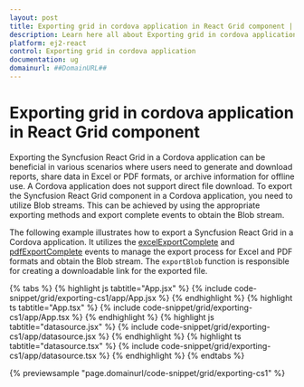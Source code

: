 ```yaml
---
layout: post
title: Exporting grid in cordova application in React Grid component | Syncfusion
description: Learn here all about Exporting grid in cordova application in Syncfusion React Grid component of Syncfusion Essential JS 2 and more.
platform: ej2-react
control: Exporting grid in cordova application 
documentation: ug
domainurl: ##DomainURL##
---
```


# Exporting grid in cordova application in React Grid component

Exporting the Syncfusion React Grid in a Cordova application can be beneficial in various scenarios where users need to generate and download reports, share data in Excel or PDF formats, or archive information for offline use. A Cordova application does not support direct file download. To export the Syncfusion React Grid component in a Cordova application, you need to utilize Blob streams. This can be achieved by using the appropriate exporting methods and export complete events to obtain the Blob stream.

The following example illustrates how to export a Syncfusion React Grid in a Cordova application. It utilizes the [excelExportComplete](https://ej2.syncfusion.com/react/documentation/api/grid/#excelexportcomplete) and [pdfExportComplete](https://ej2.syncfusion.com/react/documentation/api/grid/#pdfexportcomplete) events to manage the export process for Excel and PDF formats and obtain the Blob stream. The `exportBlob` function is responsible for creating a downloadable link for the exported file.

{% tabs %}
{% highlight js tabtitle="App.jsx" %}
{% include code-snippet/grid/exporting-cs1/app/App.jsx %}
{% endhighlight %}
{% highlight ts tabtitle="App.tsx" %}
{% include code-snippet/grid/exporting-cs1/app/App.tsx %}
{% endhighlight %}
{% highlight js tabtitle="datasource.jsx" %}
{% include code-snippet/grid/exporting-cs1/app/datasource.jsx %}
{% endhighlight %}
{% highlight ts tabtitle="datasource.tsx" %}
{% include code-snippet/grid/exporting-cs1/app/datasource.tsx %}
{% endhighlight %}
{% endtabs %}

 {% previewsample "page.domainurl/code-snippet/grid/exporting-cs1" %}

